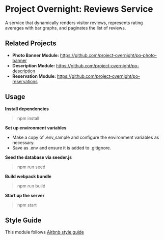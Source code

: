 # Project Overnight: Reviews Service

A service that dynamically renders visitor reviews, represents rating averages with bar graphs, and paginates the list of reviews.

## Related Projects

  - **Photo Banner Module:** https://github.com/project-overnight/po-photo-banner
  - **Description Module:** https://github.com/project-overnight/po-description
  - **Reservation Module:** https://github.com/project-overnight/po-reservations

## Usage

**Install dependencies**
> npm install

**Set up environment variables**
- Make a copy of .env_sample and configure the environment variables as necessary.
- Save as .env and ensure it is added to .gitignore.

**Seed the database via seeder.js**
> npm run seed

**Build webpack bundle**
> npm run build

**Start up the server**
> npm start

## Style Guide
This module follows [Airbnb style guide](https://github.com/airbnb/javascript)